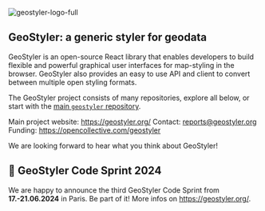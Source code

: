 ![geostyler-logo-full](https://github.com/geostyler/.github/assets/227934/16c38814-3808-436b-9b36-da156d3806fc)

## GeoStyler: a generic styler for geodata

GeoStyler is an open-source React library that enables developers to build flexible and powerful graphical user 
interfaces for map-styling in the browser. GeoStyler also provides an easy to use API and client to convert between
multiple open styling formats.

The GeoStyler project consists of many repositories, explore all below, or start with the [main `geostyler` repository](https://github.com/geostyler/geostyler).

Main project website: https://geostyler.org/
Contact: [reports@geostyler.org](mailto:reports@geostyler.org)
Funding: https://opencollective.com/geostyler

We are looking forward to hear what you think about GeoStyler!

## :rocket: GeoStyler Code Sprint 2024

We are happy to announce the third GeoStyler Code Sprint from **17.-21.06.2024** in Paris. Be part of it! More infos on https://geostyler.org/.
